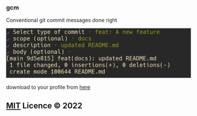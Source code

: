### gcm


Conventional git commit messages done right

![Preview](./assets/preview.png)


download to your profile from [here](https://github.com/veritem/gcm/releases)


## [MIT](./LICENSE) Licence &copy; 2022 



